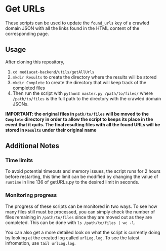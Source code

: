 # Get URLs
These scripts can be used to update the `found_urls` key of a crawled domain JSON with all the links found in the HTML content of the corresponding page. 
## Usage
After cloning this repository, 
1. `cd mediacat-backend/utils/getAllUrls`
2. `mkdir Results` to create the directory where the results will be stored
3. `mkdir Complete` to create the directory that will keep track of the completed files
3. Then run the script with `python3 master.py /path/to/files/` where `/path/to/files` is the full path to the directory with the crawled domain JSONs. 

**IMPORTANT: the original files in `path/to/files` will be moved to the `Complete` directory in order to allow the script to keeps its place in the event that it quits. The final resulting files with all the found URLs will be stored in `Results` under their original name**

## Additional Notes
### Time limits
To avoid potential timeouts and memory issues, the script runs for 2 hours before restarting, this time limit can be modified by changing the value of `runtime` in line 136 of getURLs.py to the desired limit in seconds. 

### Monitoring progress
The progress of these scripts can be monitored in two ways. To see how many files still must be processed, you can simply check the number of files remaining in `/path/to/files` since they are moved out as they are completed. This can be done with `ls /path/to/files | wc -l`.

You can also get a more detailed look on what the script is currently doing by looking at the created log called `urlLog.log`. To see the latest infromation, use `tail urlLog.log`.